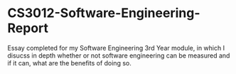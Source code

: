 # CS3012-Software-Engineering-Report
Essay completed for my Software Engineering 3rd Year module, in which I disucss in depth whether or not software engineering can be measured and if it can, what are the benefits of doing so.
